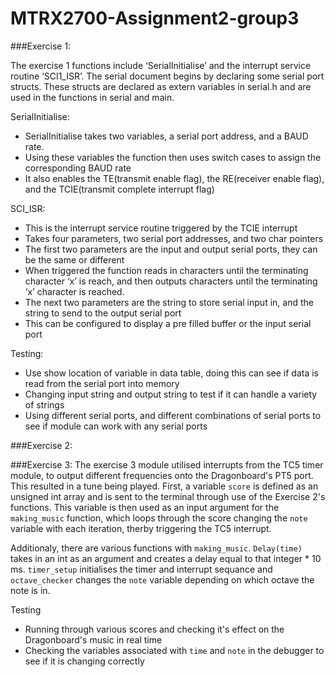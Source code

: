 # MTRX2700-Assignment2-group3
###Exercise 1:

The exercise 1 functions include ‘SerialInitialise’ and the interrupt service routine ‘SCI1_ISR’. The serial document begins by declaring some serial port structs. These structs are declared as extern variables in serial.h and are used in the functions in serial and main.

SerialInitialise:
  -	SerialInitialise takes two variables, a serial port address, and a BAUD rate.
  -	Using these variables the function then uses switch cases to assign the corresponding BAUD rate
  -	It also enables the TE(transmit enable flag), the RE(receiver enable flag), and the TCIE(transmit complete interrupt flag) 

SCI_ISR:
  -	This is the interrupt service routine triggered by the TCIE interrupt 
  -	Takes four parameters, two serial port addresses, and two char pointers
  -	The first two parameters are the input and output serial ports, they can be the same or different
  -	When triggered the function reads in characters until the terminating character ‘x’ is reach, and then outputs characters until the terminating ‘x’ 
    character is reached. 
  -	The next two parameters are the string to store serial input in, and the string to send to the output serial port
  -	This can be configured to display a pre filled buffer or the input serial port

Testing:
  - Use show location of variable in data table, doing this can see if data is read from the serial port into memory
  - Changing input string and output string to test if it can handle a variety of strings
  - Using different serial ports, and different combinations of serial ports to see if module can work with any serial ports

###Exercise 2:

###Exercise 3:
The exercise 3 module utilised interrupts from the TC5 timer module, to output different frequencies onto the Dragonboard's PT5 port. This resulted in a tune being played. First, a variable `score` is defined as an unsigned int array and is sent to the terminal through use of the Exercise 2's functions. This variable is then used as an input argument for the `making_music` function, which loops through the score changing the `note` variable with each iteration, therby triggering the TC5 interrupt.

Additionaly, there are various functions with `making_music`. `Delay(time)` takes in an int as an argument and creates a delay equal to that integer * 10 ms. `timer_setup` initialises the timer and interrupt sequance and `octave_checker` changes the `note` variable depending on which octave the note is in. 

Testing
- Running through various scores and checking it's effect on the Dragonboard's music in real time
- Checking the variables associated with `time` and `note` in the debugger to see if it is changing correctly
